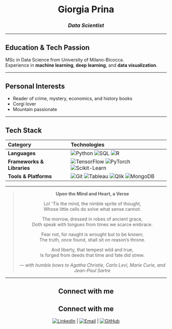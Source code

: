 <h1 align="center"><strong>Giorgia Prina</strong></h1>
<h3 align="center"><em>Data Scientist</em></h3>

---

## Education & Tech Passion  
MSc in Data Science from University of Milano-Bicocca.  
Experience in **machine learning**, **deep learning**, and **data visualization**.

---

## Personal Interests  
- Reader of crime, mystery, economics, and history books  
- Corgi lover  
- Mountain passionate

---

## Tech Stack

| Category | Technologies |
|:---------|:-------------|
| **Languages** | ![Python](https://img.shields.io/badge/-Python-black?style=flat-square&logo=python) ![SQL](https://img.shields.io/badge/-SQL-black?style=flat-square&logo=postgresql) ![R](https://img.shields.io/badge/-R-black?style=flat-square&logo=r) |
| **Frameworks & Libraries** | ![TensorFlow](https://img.shields.io/badge/-TensorFlow-black?style=flat-square&logo=tensorflow) ![PyTorch](https://img.shields.io/badge/-PyTorch-black?style=flat-square&logo=pytorch) ![Scikit-Learn](https://img.shields.io/badge/-ScikitLearn-black?style=flat-square&logo=scikit-learn) |
| **Tools & Platforms** | ![Git](https://img.shields.io/badge/-Git-black?style=flat-square&logo=git) ![Tableau](https://img.shields.io/badge/-Tableau-black?style=flat-square&logo=tableau) ![Qlik](https://img.shields.io/badge/-Qlik-black?style=flat-square&logo=qlik) ![MongoDB](https://img.shields.io/badge/-MongoDB-black?style=flat-square&logo=mongodb) |

---

<div align="center">

> **Upon the Mind and Heart, a Verse**  
>  
> Lo! 'Tis the mind, the nimble sprite of thought,  
> Whose little cells do solve what sense cannot.  
>  
> The morrow, dressed in robes of ancient grace,  
> Doth speak with tongues from times we scarce embrace.  
>  
> Fear not, for naught is wrought but to be known;  
> The truth, once found, shall sit on reason’s throne.  
>  
> And liberty, that tempest wild and true,  
> Is forged from deeds that time and fate did strew.  
>  
> *— with humble bows to Agatha Christie, Carlo Levi, Marie Curie, and Jean-Paul Sartre*

</div>

---

<div align="center">
 
## Connect with me  
<div align="center">

## Connect with me  
[![LinkedIn](https://img.shields.io/badge/-LinkedIn-blue?style=flat-square&logo=linkedin)](https://www.linkedin.com/in/giorgia-prina-data-tective/) | 
[![Email](https://img.shields.io/badge/Email-white?style=flat-square&logo=gmail&logoColor=red)](mailto:giorgiaprina2@gmail.com) | 
[![GitHub](https://img.shields.io/badge/-GitHub-black?style=flat-square&logo=github)](https://github.com/gpkal)

</div>


</div>
